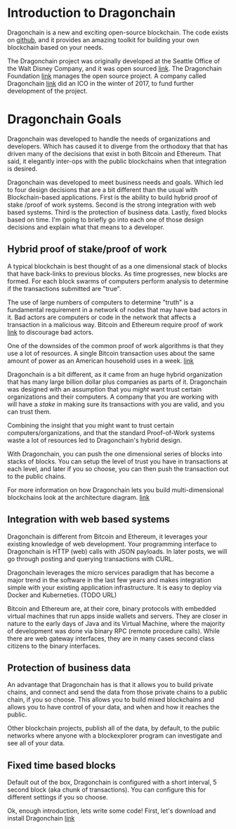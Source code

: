 # Introduction to Dragonchain

Dragonchain is a new and exciting open-source blockchain. The code exists on [github](https://github.com/dragonchain/dragonchain), and it provides an amazing toolkit for building your own blockchain based on your needs.

The Dragonchain project was originally developed at the Seattle Office of the Walt Disney Company, and it was open sourced [link](https://disney.github.io). The Dragonchain Foundation [link](https://dragonchain.github.io) manages the open source project. A company called Dragonchain [link](http://dragonchain.com) did an ICO in the winter of 2017, to fund further development of the project.

# Dragonchain Goals
Dragonchain was developed to handle the needs of organizations and developers. Which has caused it to diverge from the orthodoxy that that has driven many of the decisions that exist in both Bitcoin and Ethereum. That said, it elegantly inter-ops with the public blockchains when that integration is desired.

Dragonchain was developed to meet business needs and goals. Which led to four design decisions that are a bit different than the usual with Blockchain-based applications. First is the ability to build hybrid proof of stake /proof of work systems. Second is the strong integration with web based systems. Third is the protection of business data. Lastly, fixed blocks based on time. I'm going to briefly go into each one of those design decisions and explain what that means to a developer.  

## Hybrid proof of stake/proof of work
A typical blockchain is best thought of as a one dimensional stack of blocks that have back-links to previous blocks. As time progresses, new blocks are formed. For each block swarms of computers perform analysis to determine if the transactions submitted are "true".

The use of large numbers of computers to determine "truth" is a fundamental requirement in a network of nodes that may have bad actors in it. Bad actors are computers or code in the network that affects a transaction in a malicious way. Bitcoin and Ethereum require proof of work [link](https://en.wikipedia.org/wiki/Proof-of-work_system) to discourage bad actors.    

One of the downsides of the common proof of work algorithms is that they use a lot of resources. A single Bitcoin transaction uses about the same amount of power as an American household uses in a week. [link](https://motherboard.vice.com/en_us/article/ywbbpm/bitcoin-mining-electricity-consumption-ethereum-energy-climate-change)

Dragonchain is a bit different, as it came from an huge hybrid organization that has many large billion dollar plus companies as parts of it. Dragonchain was designed with an assumption that you *might* want trust certain organizations and their computers. A company that you are working with will have a *stake* in making sure its transactions with you are valid, and you can trust them.

Combining the insight that you might want to trust certain computers/organizations, and that the standard Proof-of-Work systems waste a lot of resources led to Dragonchain's hybrid design.

With Dragonchain, you can push the one dimensional series of blocks into stacks of blocks. You can setup the level of trust you have in transactions at each level, and later if you so choose, you can then push the transaction out to the public chains.

For more information on how Dragonchain lets you build multi-dimensional blockchains look at the architecture diagram. [link](https://dragonchain.github.io/architecture#verification-and-consensus)

## Integration with web based systems
Dragonchain is different from Bitcoin and Ethereum, it leverages your existing knowledge of web development. Your programming interface to Dragonchain is HTTP (web) calls with JSON payloads. In later posts, we will go through posting and querying transactions with CURL.

Dragonchain leverages the micro services paradigm that has become a major trend in the software in the last few years and makes integration simple with your existing application infrastructure. It is easy to deploy via Docker and Kuberneties. (TODO URL)

Bitcoin and Ethereum are, at their core, binary protocols with embedded virtual machines that run apps inside wallets and servers. They are closer in nature to the early days of Java and its Virtual Machine, where the majority of development was done via binary RPC (remote procedure calls). While there are web gateway interfaces, they are in many cases second class citizens to the binary interfaces.

## Protection of business data
An advantage that Dragonchain has is that it allows you to build private chains, and connect and send the data from those private chains to a public chain, if you so choose. This allows you to build mixed blockchains and allows you to have control of your data, and when and how it reaches the public.

Other blockchain projects, publish all of the data, by default, to the public networks where anyone with a blockexplorer program can investigate and see all of your data.

## Fixed time based blocks
Default out of the box, Dragonchain is configured with a short interval, 5 second block (aka chunk of transactions). You can configure this for different settings if you so choose.

Ok, enough introduction, lets write some code!
First, let's download and install Dragonchain [link](docker.md)
